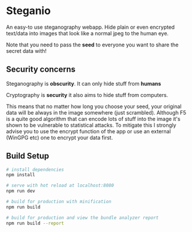 # Steganio

An easy-to use steganography webapp.
Hide plain or even encrypted text/data into images that look like a normal jpeg to the human eye.

Note that you need to pass the **seed** to everyone you want to share the secret data with!

## Security concerns

Steganography is **obscurity**. It can only hide stuff from __humans__

Cryptography is **security** it also aims to hide stuff from computers.

This means that no matter how long you choose your seed, your original data will be always in the image somewhere (just scrambled). Although F5 is a quite good algorithm that can encode lots of stuff into the image it's shown to be vulnerable to statistical attacks.
To mitigate this I strongly advise you to use the encrypt function of the app or use an external (WinGPG etc) one to encrypt your data first.

## Build Setup

``` bash
# install dependencies
npm install

# serve with hot reload at localhost:8080
npm run dev

# build for production with minification
npm run build

# build for production and view the bundle analyzer report
npm run build --report
```
